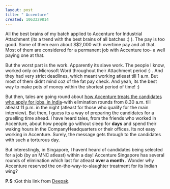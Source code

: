 ```yaml
--- 
layout: post
title: " Accenture"
created: 1063329814
---
```

All the best brains of my batch applied to Accenture for Industrial Attachment (its a trend with the best brains of all batches :) ). The pay is too good. Some of them earn about S$2,000 with overtime pay and all that. Most of them are considered for a permanent job with Accenture too- a well paying one at that.

But the worst part is the work. Apparently its slave work. The people I know,  worked only on Microsoft Word throughout their Attachment period :) . And they had very strict deadlines, which meant working atleast till 1 a.m.  But most of them didnt mind coz of the fat pay check. And yeah, its the best way to make pots of money within the shortest period of time! :) 


But then, tales are going round about <a href="http://accenture.rediffblogs.com/">how Accenture treats the candidates who apply for jobs, in India</a>-with elimination rounds from 8.30 a.m. till atleast 11 p.m. in the night (atleast for those who qualify for the main interview).  But then, I guess its a way of preparing the candidates for a gruelling time ahead. I have heard tales, from the friends who worked in Accenture, about how people go without sleep for <b>days</b> and spend their waking hours in the CompanyHeadquarters or their offices.  Its not easy working in Accenture. Surely, the message gets through to the candidates with such a torturous day. 

But interestingly, in Singapore, I havent heard of candidates being selected for a job (by an MNC atleast) within a day! Accenture Singapore has several rounds of elimination which last for atleast <b> over a month </b>. Wonder why Accenture reserved the on-the-way-to-slaughter treatment for its Indian wing?

<b>P.S</b> :Got this link from <a href="http://vyom.org">Deepak</a>.

